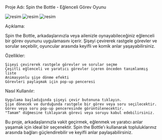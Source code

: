 Proje Adı: Spin the Bottle - Eğlenceli Görev Oyunu

![resim](https://github.com/SavasTanriverdi/Spin-the-Bottle---Fun-Mission-Game/assets/137842670/5816f5f4-382d-4221-82f6-eed09d1b14e6) ![resim](https://github.com/SavasTanriverdi/Spin-the-Bottle---Fun-Mission-Game/assets/137842670/fb17af66-1fa2-436e-9378-95bbae504805) ![resim](https://github.com/SavasTanriverdi/Spin-the-Bottle---Fun-Mission-Game/assets/137842670/da6bb81e-625a-46e4-bd1e-c0f884775e61)



Açıklama:

Spin the Bottle, arkadaşlarınızla veya ailenizle oynayabileceğiniz eğlenceli bir görev oyununu uygulamasını içerir. Şişeyi çevirerek rastgele görevler ve sorular seçebilir, oyuncular arasında keyifli ve komik anlar yaşayabilirsiniz.

Özellikler:

    Şişeyi çevirerek rastgele görevler ve sorular seçme
    Çeşitli eğlenceli ve yaratıcı görevler içeren önceden tanımlanmış liste
    Animasyonlu şişe dönme efekti
    Görevleri paylaşmak için pop-up penceresi

Nasıl Kullanılır:

    Uygulama başladığında şişeyi çevir butonuna tıklayın.
    Şişe dönecek ve durduğunda rastgele bir görev veya soru seçilecektir.
    Görev veya soru pop-up penceresinde görüntülenecektir.
    "Tamam" düğmesine tıklayarak görevi veya soruyu kabul edebilirsiniz.

Bu proje, arkadaşlarınızla vakit geçirmek, eğlenmek ve yaratıcı anlar yaşamak için ideal bir seçenektir. Spin the Bottle'ı kullanarak topluluklarınız arasında bağları güçlendirebilir ve keyifli anlar paylaşabilirsiniz.

